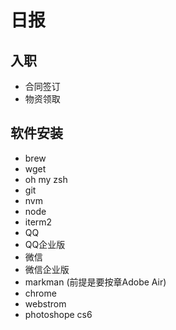 # 日报
##  入职
* 合同签订
* 物资领取

##  软件安装
* brew
* wget
* oh my zsh 
* git 
* nvm 
* node 
* iterm2
* QQ
* QQ企业版
* 微信
* 微信企业版
* markman (前提是要按章Adobe Air)
* chrome
* webstrom
* photoshope cs6
